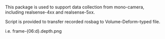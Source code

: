 This package is used to support data collection from mono-camera, including realsense-4xx and realsense-5xx.

Script is provided to transfer recorded rosbag to Volume-Deform-typed file.

i.e. frame-{06:d}.depth.png
